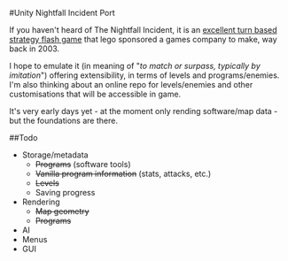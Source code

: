 #Unity Nightfall Incident Port

If you haven't heard of The Nightfall Incident, it is an
[excellent turn based strategy flash game](http://jayisgames.com/games/spybot-the-nightfall-incident/) 
that lego sponsored a games company to make, way back in 2003.

I hope to emulate it (in meaning of "_to match or surpass, typically by imitation_") offering
extensibility, in terms of levels and programs/enemies. I'm also thinking about an online repo for levels/enemies and other customisations that will be accessible in game.

It's very early days yet - at the moment only rending software/map data - but the foundations are there.

##Todo
- Storage/metadata
  - ~~Programs~~ (software tools)
  - ~~Vanilla program information~~ (stats, attacks, etc.)
  - ~~Levels~~
  - Saving progress
- Rendering
  - ~~Map geometry~~
  - ~~Programs~~
- AI
- Menus
- GUI

